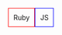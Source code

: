 <html lang="ru">
<head>
    <!-- <style>
        .wrapper {
            display: flex;
            flex-direction: row;
        }
        .ruby {
            padding: 10px;
            border: 1px solid red;
        }
        .js {
            padding: 10px;
            border: 1px solid blue;
        }
    </style> -->
</head>
<body>

<div class="wrapper" style="display: flex; flex-direction: row;">
  <div class="ruby" style="padding: 10px; border: 1px solid red;">Ruby</div>
  <div class="js" style="padding: 10px; border: 1px solid blue;">JS</div>
</div>

</body>
</html>
